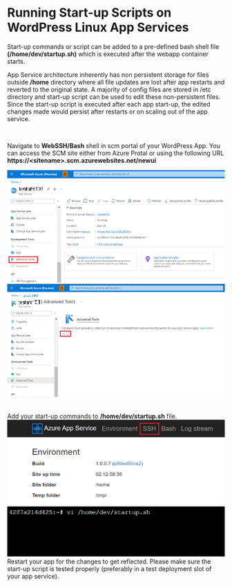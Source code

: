 # Running Start-up Scripts on WordPress Linux App Services

Start-up commands or script can be added to a pre-defined bash shell file **(/home/dev/startup.sh)** which is executed after the webapp container starts.

App Service architecture inherently has non persistent storage for files outside **/home** directory where all file updates are lost after app restarts and reverted to the original state. A majority of config files are stored in /etc directory and start-up script can be used to edit these non-persistent files. Since the start-up script is executed after each app start-up, the edited changes made would persist after restarts or on scaling out of the app service.

<br>

Navigate to **WebSSH/Bash** shell in scm portal of your WordPress App. You can access the SCM site either from Azure Protal or using the following URL **https://\<sitename\>.scm.azurewebsites.net/newui**

<kbd><img src="./media/post_startup_script_1.png" width="700" /></kbd><br>
<kbd><img src="./media/post_startup_script_2.png" width="700" /></kbd><br>
<br>

Add your start-up commands to **/home/dev/startup.sh** file.
<kbd><img src="./media/post_startup_script_3.png" width="700" /></kbd><br>
<kbd><img src="./media/post_startup_script_4.png" width="700" /></kbd><br>
Restart your app for the changes to get reflected. Please make sure the start-up script is tested properly (preferably in a test deployment slot of your app service).

